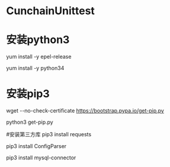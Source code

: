 # CunchainUnittest
# 安装python3

yum install -y epel-release

yum install -y python34

# 安装pip3

wget --no-check-certificate https://bootstrap.pypa.io/get-pip.py

python3 get-pip.py

#安装第三方库
pip3 install requests

pip3 install ConfigParser

pip3 install mysql-connector
